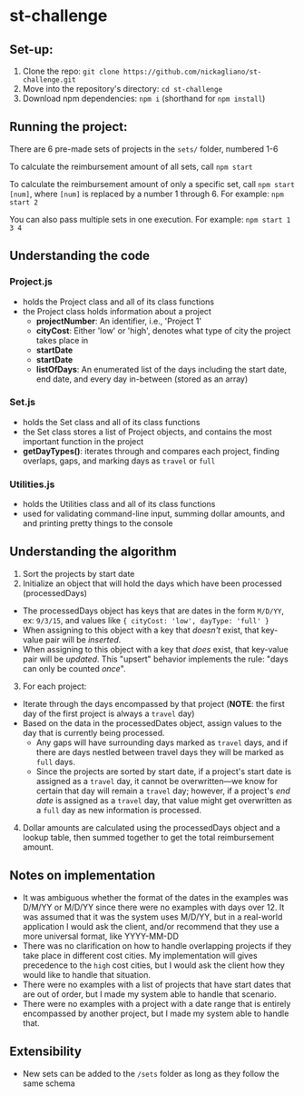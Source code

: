 # st-challenge

## Set-up:
1) Clone the repo: `git clone https://github.com/nickagliano/st-challenge.git`
2) Move into the repository's directory: `cd st-challenge`
3) Download npm dependencies: `npm i` (shorthand for `npm install`)


## Running the project:
There are 6 pre-made sets of projects in the `sets/` folder, numbered 1-6

To calculate the reimbursement amount of all sets, call
`npm start`

To calculate the reimbursement amount of only a specific set, call 
`npm start [num]`, where `[num]` is replaced by a number 1 through 6. For example: `npm start 2`

You can also pass multiple sets in one execution. For example: `npm start 1 3 4`

## Understanding the code

### Project.js
- holds the Project class and all of its class functions
- the Project class holds information about a project
  - **projectNumber**: An identifier, i.e., 'Project 1'
  - **cityCost**: Either 'low' or 'high', denotes what type of city the project takes place in
  - **startDate**
  - **startDate**
  - **listOfDays**: An enumerated list of the days including the start date, end date, and every day in-between (stored as an array)
  
### Set.js
- holds the Set class and all of its class functions
- the Set class stores a list of Project objects, and contains the most important function in the project
- **getDayTypes()**: iterates through and compares each project, finding overlaps, gaps, and marking days as `travel` or `full`

### Utilities.js
- holds the Utilities class and all of its class functions
- used for validating command-line input, summing dollar amounts, and and printing pretty things to the console

## Understanding the algorithm
1) Sort the projects by start date
2) Initialize an object that will hold the days which have been processed (processedDays)
  - The processedDays object has keys that are dates in the form `M/D/YY`, ex: `9/3/15`, and values like `{ cityCost: 'low', dayType: 'full' }`
  - When assigning to this object with a key that *doesn't* exist, that key-value pair will be *inserted*.
  - When assigning to this object with a key that *does* exist, that key-value pair will be *updated*. This "upsert" behavior implements the rule: "days can only be counted *once*".
3) For each project:
  - Iterate through the days encompassed by that project (**NOTE**: the first day of the first project is always a `travel` day)
  - Based on the data in the processedDates object, assign values to the day that is currently being processed. 
    - Any gaps will have surrounding days marked as `travel` days, and if there are days nestled between travel days they will be marked as `full` days.
    - Since the projects are sorted by start date, if a project's start date is assigned as a `travel` day, it cannot be overwritten—we know for certain that day will remain a `travel` day; however, if a project's *end date* is assigned as a `travel` day, that value might get overwritten as a `full` day as new information is processed.
4) Dollar amounts are calculated using the processedDays object and a lookup table, then summed together to get the total reimbursement amount.
    
## Notes on implementation
- It was ambiguous whether the format of the dates in the examples was D/M/YY or M/D/YY since there were no examples with days over 12. It was assumed that it was the system uses M/D/YY, but in a real-world application I would ask the client, and/or recommend that they use a more universal format, like YYYY-MM-DD
- There was no clarification on how to handle overlapping projects if they take place in different cost cities. My implementation will gives precedence to the `high` cost cities, but I would ask the client how they would like to handle that situation.
- There were no examples with a list of projects that have start dates that are out of order, but I made my system able to handle that scenario.
- There were no examples with a project with a date range that is entirely encompassed by another project, but I made my system able to handle that.

## Extensibility
- New sets can be added to the `/sets` folder as long as they follow the same schema

